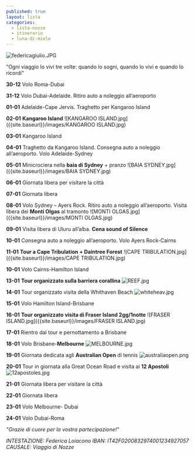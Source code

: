 ```yaml
---
published: true
layout: lista
categories:
  - lista-nozze
  - itinerario
  - luna-di-miele
---
```

![federicagiulio.JPG]({{site.baseurl}}/images/federicagiulio.JPG)

<div class="citazione">
“Ogni viaggio lo vivi tre volte: quando lo sogni, quando lo vivi e quando lo ricordi” 
</div>

**30-12** Volo Roma-Dubai

**31-12** Volo Dubai-Adelaide. Ritiro auto a noleggio all’aeroporto 

**01-01** Adelaide-Cape Jervis. Traghetto per Kangaroo Island

**02-01** **Kangaroo Island**
![KANGAROO ISLAND.jpg]({{site.baseurl}}/images/KANGAROO ISLAND.jpg)

**03-01** Kangaroo Island

**04-01** Traghetto da Kangaroo Island. Consegna auto a noleggio all’aeroporto. Volo Adelaide-Sydney

**05-01** Minicrociera nella **baia di Sydney** + pranzo
![BAIA SYDNEY.jpg]({{site.baseurl}}/images/BAIA SYDNEY.jpg)

**06-01** Giornata libera per visitare la città

**07-01** Giornata libera

**08-01** Volo Sydney – Ayers Rock. Ritiro auto a noleggio all’aeroporto. Visita libera dei **Monti Olgas** al tramonto
![MONTI OLGAS.jpg]({{site.baseurl}}/images/MONTI OLGAS.jpg)

**09-01** Visita libera di Uluru all’alba. **Cena sound of Silence**

**10-01** Consegna auto a noleggio all’aeroporto. Volo Ayers Rock-Cairns

**11-01** **Tour a Cape Tribulation + Daintree Forest**
![CAPE TRIBULATION.jpg]({{site.baseurl}}/images/CAPE TRIBULATION.jpg)

**10-01** Volo Cairns-Hamilton Island

**13-01** **Tour organizzato sulla barriera corallina**
![REEF.jpg]({{site.baseurl}}/images/REEF.jpg)

**14-01** Tour organizzato visita della Whithaven Beach
![whiteheav.jpg]({{site.baseurl}}/images/whiteheav.jpg)

**15-01** Volo Hamilton Island-Brisbane

**16-01** **Tour organizzato visita di Fraser Island 2gg/1notte**
![FRASER ISLAND.jpg]({{site.baseurl}}/images/FRASER ISLAND.jpg)

**17-01** Rientro dal tour e pernottamento a Brisbane

**18-01** Volo Brisbane-**Melbourne**
![MELBOURNE.jpg]({{site.baseurl}}/images/MELBOURNE.jpg)

**19-01** Giornata dedicata agli **Australian Open** di tennis
![australiaopen.png]({{site.baseurl}}/images/australiaopen.png)

**20-01** Tour in giornata alla Great Ocean Road e visita ai **12 Apostoli**
![12apostoles.jpg]({{site.baseurl}}/images/12apostoles.jpg)

**21-01** Giornata libera per visitare la città

**22-01** Giornata libera

**23-01** Volo Melbourne- Dubai

**24-01** Volo Dubai-Roma

_"Grazie di cuore per la vostra partecipazione!"_

<address>
INTESTAZIONE: Federica Loiacono
IBAN: IT42F0200832974001234927057
CAUSALE: Viaggio di Nozze
</address>
